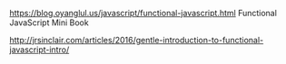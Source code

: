 
https://blog.oyanglul.us/javascript/functional-javascript.html Functional JavaScript Mini Book

http://jrsinclair.com/articles/2016/gentle-introduction-to-functional-javascript-intro/


